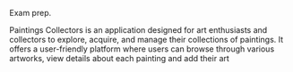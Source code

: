 Exam prep.

Paintings Collectors is an application designed for art enthusiasts and collectors to explore, acquire, and manage their collections of paintings. 
It offers a user-friendly platform where users can browse through various artworks, view details about each painting and add their art
